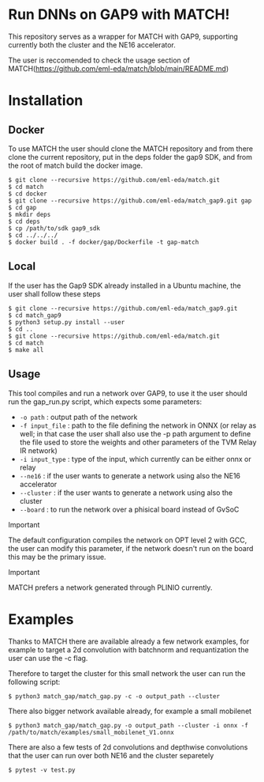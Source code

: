 # Run DNNs on GAP9 with MATCH!

This repository serves as a wrapper for MATCH with GAP9, supporting currently both the cluster and the NE16 accelerator.

The user is reccomended to check the usage section of MATCH(https://github.com/eml-eda/match/blob/main/README.md)

# Installation

## Docker

To use MATCH the user should clone the MATCH repository and from there clone the current repository, put in the deps folder the gap9 SDK, and from the root of match build the docker image.
```
$ git clone --recursive https://github.com/eml-eda/match.git
$ cd match
$ cd docker
$ git clone --recursive https://github.com/eml-eda/match_gap9.git gap
$ cd gap
$ mkdir deps
$ cd deps
$ cp /path/to/sdk gap9_sdk
$ cd ../../../
$ docker build . -f docker/gap/Dockerfile -t gap-match
```

## Local

If the user has the Gap9 SDK already installed in a Ubuntu machine, the user shall follow these steps
```
$ git clone --recursive https://github.com/eml-eda/match_gap9.git
$ cd match_gap9
$ python3 setup.py install --user
$ cd ..
$ git clone --recursive https://github.com/eml-eda/match.git
$ cd match
$ make all
```

## Usage

This tool compiles and run a network over GAP9, to use it the user should run the gap_run.py script, which expects some parameters:
- `-o path` : output path of the network
- `-f input_file` : path to the file defining the network in ONNX (or relay as well; in that case the user shall also use the -p path argument to define the file used to store the weights and other parameters of the TVM Relay IR network)
- `-i input_type` : type of the input, which currently can be either onnx or relay
- `--ne16` : if the user wants to generate a network using also the NE16 accelerator
- `--cluster` : if the user wants to generate a network using also the cluster
- `--board` : to run the network over a phisical board instead of GvSoC

> [!IMPORTANT]
> The default configuration compiles the network on OPT level 2 with GCC, the user can modify this parameter, if the network doesn't run on the board this may be the primary issue.

> [!IMPORTANT]
> MATCH prefers a network generated through PLINIO currently.

# Examples

Thanks to MATCH there are available already a few network examples, for example to target a 2d convolution with batchnorm and requantization the user can use the -c flag.

Therefore to target the cluster for this small network the user can run the following script:
```
$ python3 match_gap/match_gap.py -c -o output_path --cluster
```

There also bigger network available already, for example a small mobilenet
```
$ python3 match_gap/match_gap.py -o output_path --cluster -i onnx -f /path/to/match/examples/small_mobilenet_V1.onnx
```

There are also a few tests of 2d convolutions and depthwise convolutions that the user can run over both NE16 and the cluster separetely

```
$ pytest -v test.py
```
